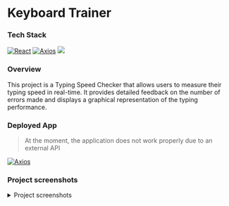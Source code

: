 <h1>Keyboard Trainer</h1>

### Tech Stack

<a href="https://react.dev"><img src="https://img.shields.io/badge/React-%23353947?style=for-the-badge&logo=react" alt="React"></a>
<a href="https://react.dev](https://axios-http.com"><img src="https://img.shields.io/badge/Axios-671edf?style=for-the-badge&logo=axios" alt="Axios"></a>
<a href="#"><img src="https://img.shields.io/badge/TypeScript-0171bc?style=for-the-badge&logo=TypeScript&logoColor=white" /></a>

### Overview
This project is a Typing Speed Checker that allows users to measure their typing speed in real-time. It provides detailed feedback on the number of errors made and displays a graphical representation of the typing performance.

### Deployed App

> At the moment, the application does not work properly due to an external API

<a href="https://axios-http.com](https://zerotyping.netlify.app"><img src="https://img.shields.io/badge/Open_app-000?style=for-the-badge&logo=google-cloud&logoColor=white" alt="Axios"></a>

### Project screenshots

<details>
  <summary>Project screenshots</summary>
<img width="1280" alt="Screenshot" src="https://github.com/user-attachments/assets/0913f9d8-47f0-4256-aad2-5a734f7fa163"/>
<img width="1280" alt="Screenshot" src="https://github.com/user-attachments/assets/ed30489e-afe6-4fc2-bbce-fff93652bed3">
<img width="1280" alt="Screenshot" src="https://github.com/user-attachments/assets/02312ee0-486c-4c1e-a4b2-e6b3a4397e74">
</details>
